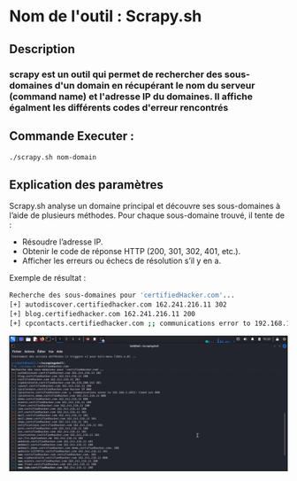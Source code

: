 # Nom de l'outil : Scrapy.sh

## Description

### scrapy est un outil qui permet de rechercher des sous-domaines d'un domain en récupérant le nom du serveur (command name) et l'adresse IP du domaines. Il affiche égalment les différents codes d'erreur rencontrés


## Commande Executer :

```
./scrapy.sh nom-domain
```
## Explication des paramètres

Scrapy.sh analyse un domaine principal et découvre ses sous-domaines à l’aide de plusieurs méthodes. Pour chaque sous-domaine trouvé, il tente de :

- Résoudre l’adresse IP.
- Obtenir le code de réponse HTTP (200, 301, 302, 401, etc.).
- Afficher les erreurs ou échecs de résolution s’il y en a.

Exemple de résultat :

```bash
Recherche des sous-domaines pour 'certifiedHacker.com'...
[+] autodiscover.certifiedhacker.com 162.241.216.11 302
[+] blog.certifiedhacker.com 162.241.216.11 200
[+] cpcontacts.certifiedhacker.com ;; communications error to 192.168.1.1#53: timed out 000
```

![Image](https://github.com/Hegeldirkk/scrapingshell/blob/lisez-moi-kone/lisez-moi/Capture%20d%E2%80%99%C3%A9cran_2025-04-09_10-20-32.png)

